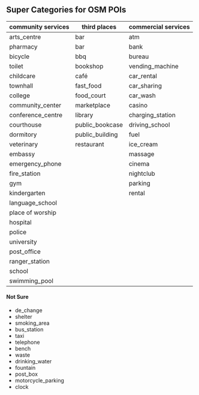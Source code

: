 
Super Categories for OSM POIs
---

community services |  third places | commercial services |
----|----|-----|
arts_centre |bar |atmpharmacy |bar|bank
bicycle |bbq|bureau
toilet |bookshop| vending_machine
childcare |café|car_rentaltownhall |fast_food|car_sharing
college |food_court|car_wash
community_center | marketplace |casino
conference_centre |library|charging_station
courthouse |public_bookcase| driving_school
dormitory |public_building|fuel
veterinary |restaurant| ice_cream
embassy ||massage | theatre
emergency_phone || cinema
fire_station ||nightclubgym||parking
kindergarten|| rental
language_school||
place of worship||
hospital||
police||
university ||
post_office||
ranger_station||school||
swimming_pool||




#### Not Sure- de_change- shelter- smoking_area- bus_station- taxi- telephone- bench- waste- drinking_water- fountain- post_box- motorcycle_parking- clock